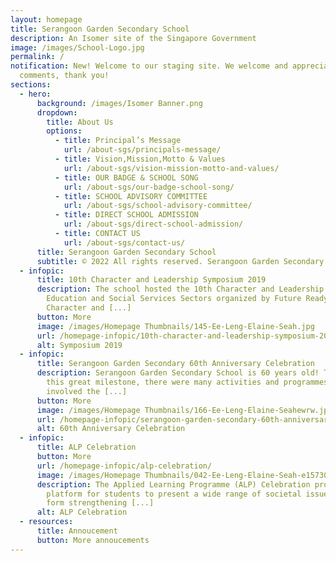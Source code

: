 ```yaml
---
layout: homepage
title: Serangoon Garden Secondary School
description: An Isomer site of the Singapore Government
image: /images/School-Logo.jpg
permalink: /
notification: New! Welcome to our staging site. We welcome and appreciate all
  comments, thank you!
sections:
  - hero:
      background: /images/Isomer Banner.png
      dropdown:
        title: About Us
        options:
          - title: Principal’s Message
            url: /about-sgs/principals-message/
          - title: Vision,Mission,Motto & Values
            url: /about-sgs/vision-mission-motto-and-values/
          - title: OUR BADGE & SCHOOL SONG
            url: /about-sgs/our-badge-school-song/
          - title: SCHOOL ADVISORY COMMITTEE
            url: /about-sgs/school-advisory-committee/
          - title: DIRECT SCHOOL ADMISSION
            url: /about-sgs/direct-school-admission/
          - title: CONTACT US
            url: /about-sgs/contact-us/
      title: Serangoon Garden Secondary School
      subtitle: © 2022 All rights reserved. Serangoon Garden Secondary School
  - infopic:
      title: 10th Character and Leadership Symposium 2019
      description: The school hosted the 10th Character and Leadership Symposium for
        Education and Social Services Sectors organized by Future Ready,
        Character and [...]
      button: More
      image: /images/Homepage Thumbnails/145-Ee-Leng-Elaine-Seah.jpg
      url: /homepage-infopic/10th-character-and-leadership-symposium-2019/
      alt: Symposium 2019
  - infopic:
      title: Serangoon Garden Secondary 60th Anniversary Celebration
      description: Serangoon Garden Secondary School is 60 years old! To celebrate
        this great milestone, there were many activities and programmes that
        involved the [...]
      button: More
      image: /images/Homepage Thumbnails/166-Ee-Leng-Elaine-Seahewrw.jpg
      url: /homepage-infopic/serangoon-garden-secondary-60th-anniversary-celebration/
      alt: 60th Anniversary Celebration
  - infopic:
      title: ALP Celebration
      button: More
      url: /homepage-infopic/alp-celebration/
      image: /images/Homepage Thumbnails/042-Ee-Leng-Elaine-Seah-e1573003797292.jpg
      description: The Applied Learning Programme (ALP) Celebration provided a
        platform for students to present a wide range of societal issues ranging
        form strengthening [...]
      alt: ALP Celebration
  - resources:
      title: Annoucement
      button: More annoucements
---
```

